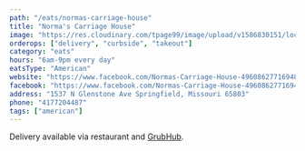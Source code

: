 ```yaml
---
path: "/eats/normas-carriage-house"
title: "Norma's Carriage House"
image: "https://res.cloudinary.com/tpage99/image/upload/v1586830151/local417eats/local417eatslogo.png"
orderops: ["delivery", "curbside", "takeout"]
category: "eats"
hours: "6am-9pm every day"
eatsType: "American"
website: "https://www.facebook.com/Normas-Carriage-House-496086277169482"
facebook: "https://www.facebook.com/Normas-Carriage-House-496086277169482"
address: "1537 N Glenstone Ave Springfield, Missouri 65803"
phone: "4177204487"
tags: ["american"]
---
```


Delivery available via restaurant and [GrubHub](https://www.grubhub.com/restaurant/normas-carriage-house-1537-n-glenstone-ave-springfield/1755680).